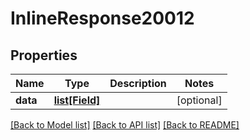 # InlineResponse20012

## Properties
Name | Type | Description | Notes
------------ | ------------- | ------------- | -------------
**data** | [**list[Field]**](Field.md) |  | [optional] 

[[Back to Model list]](../README.md#documentation-for-models) [[Back to API list]](../README.md#documentation-for-api-endpoints) [[Back to README]](../README.md)

